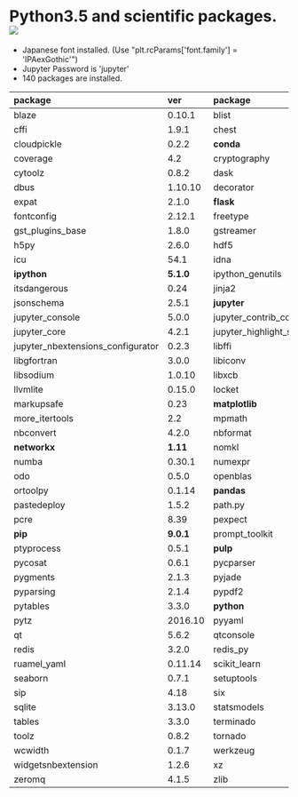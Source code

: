 Python3.5 and scientific packages. [![](https://badge.imagelayers.io/tsutomu7/scientific-python:latest.svg)](https://imagelayers.io/?images=tsutomu7/scientific-python:latest)
======

- Japanese font installed. (Use "plt.rcParams['font.family'] = 'IPAexGothic'")
- Jupyter Password is 'jupyter'
- 140 packages are installed.

package|ver|package|ver|package|ver
:--|:--|:--|:--|:--|:--
blaze|0.10.1|blist|1.3.6|bokeh|0.12.4
cffi|1.9.1|chest|0.2.3|click|6.7
cloudpickle|0.2.2|**conda**|**4.2.13**|conda_env|2.6.0
coverage|4.2|cryptography|1.7.1|cycler|0.10.0
cytoolz|0.8.2|dask|0.13.0|datashape|0.5.4
dbus|1.10.10|decorator|4.0.11|entrypoints|0.2.2
expat|2.1.0|**flask**|**0.12**|flask_cors|3.0.2
fontconfig|2.12.1|freetype|2.5.5|glib|2.50.2
gst_plugins_base|1.8.0|gstreamer|1.8.0|gunicorn|19.1.0
h5py|2.6.0|hdf5|1.8.17|heapdict|1.0.0
icu|54.1|idna|2.2|ipykernel|4.5.2
**ipython**|**5.1.0**|ipython_genutils|0.1.0|ipywidgets|5.2.2
itsdangerous|0.24|jinja2|2.9.4|jpeg|9b
jsonschema|2.5.1|**jupyter**|**1.0.0**|jupyter_client|4.4.0
jupyter_console|5.0.0|jupyter_contrib_core|0.3.0|jupyter_contrib_nbextensions|0.2.3
jupyter_core|4.2.1|jupyter_highlight_selected_word|0.0.7|jupyter_latex_envs|1.3.6
jupyter_nbextensions_configurator|0.2.3|libffi|3.2.1|libgcc|5.2.0
libgfortran|3.0.0|libiconv|1.14|libpng|1.6.27
libsodium|1.0.10|libxcb|1.12|libxml2|2.9.4
llvmlite|0.15.0|locket|0.2.0|markdown|2.6.7
markupsafe|0.23|**matplotlib**|**2.0.0**|mistune|0.7.3
more_itertools|2.2|mpmath|0.19|multipledispatch|0.4.9
nbconvert|4.2.0|nbformat|4.2.0|ncurses|5.9
**networkx**|**1.11**|nomkl|1.0|notebook|4.3.1
numba|0.30.1|numexpr|2.6.1|**numpy**|**1.11.3**
odo|0.5.0|openblas|0.2.19|openssl|1.0.2j
ortoolpy|0.1.14|**pandas**|**0.19.2**|partd|0.3.7
pastedeploy|1.5.2|path.py|10.0|patsy|0.4.1
pcre|8.39|pexpect|4.2.1|pickleshare|0.7.4
**pip**|**9.0.1**|prompt_toolkit|1.0.9|psutil|5.0.1
ptyprocess|0.5.1|**pulp**|**1.6.1**|pyasn1|0.1.9
pycosat|0.6.1|pycparser|2.17|pycrypto|2.6.1
pygments|2.1.3|pyjade|4.0.0|pyopenssl|16.2.0
pyparsing|2.1.4|pypdf2|1.26.0|pyqt|5.6.0
pytables|3.3.0|**python**|**3.5.2**|python_dateutil|2.6.0
pytz|2016.10|pyyaml|3.12|pyzmq|16.0.2
qt|5.6.2|qtconsole|4.2.1|readline|6.2
redis|3.2.0|redis_py|2.10.5|requests|2.12.4
ruamel_yaml|0.11.14|scikit_learn|0.18.1|**scipy**|**0.18.1**
seaborn|0.7.1|setuptools|27.2.0|simplegeneric|0.8.1
sip|4.18|six|1.10.0|sqlalchemy|1.1.5
sqlite|3.13.0|statsmodels|0.6.1|**sympy**|**1.0**
tables|3.3.0|terminado|0.6|tk|8.5.18
toolz|0.8.2|tornado|4.4.2|traitlets|4.3.1
wcwidth|0.1.7|werkzeug|0.11.15|wheel|0.29.0
widgetsnbextension|1.2.6|xz|5.2.2|yaml|0.1.6
zeromq|4.1.5|zlib|1.2.8|

